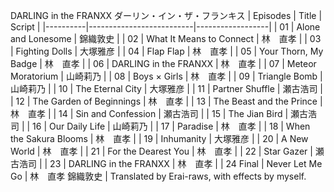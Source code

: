 DARLING in the FRANXX 
ダーリン・イン・ザ・フランキス
| Episodes | Title                    | Script           |
|----------|--------------------------|------------------|
| 01       | Alone and Lonesome       | 錦織敦史 |
| 02       | What It Means to Connect | 林　直孝 |
| 03       | Fighting Dolls           | 大塚雅彦 |
| 04       | Flap Flap                | 林　直孝 |
| 05       | Your Thorn, My Badge     | 林　直孝 |
| 06       | DARLING in the FRANXX    | 林　直孝 |
| 07       | Meteor Moratorium        | 山崎莉乃 |
| 08       | Boys × Girls             | 林　直孝 |
| 09       | Triangle Bomb            | 山崎莉乃 |
| 10       | The Eternal City         | 大塚雅彦 |
| 11       | Partner Shuffle          | 瀬古浩司 |
| 12       | The Garden of Beginnings | 林　直孝 |
| 13       | The Beast and the Prince | 林　直孝 |
| 14       | Sin and Confession       | 瀬古浩司 |
| 15       | The Jian Bird            | 瀬古浩司 |
| 16       | Our Daily Life           | 山崎莉乃 |
| 17       | Paradise                 | 林　直孝 |
| 18       | When the Sakura Blooms   | 林　直孝 |
| 19       | Inhumanity               | 大塚雅彦 |
| 20       | A New World              | 林　直孝 |
| 21       | For the Dearest You      | 林　直孝 |
| 22       | Star Gazer               | 瀬古浩司 |
| 23       | DARLING in the FRANXX    | 林　直孝 |
| 24 Final | Never Let Me Go          | 林　直孝 錦織敦史 |
Translated by Erai-raws, with effects by myself.
